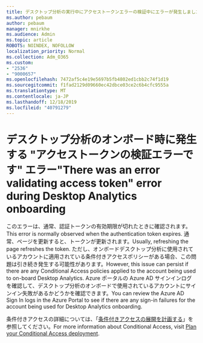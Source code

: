```yaml
---
title: デスクトップ分析の実行中にアクセストークンエラーの検証中にエラーが発生しました
ms.author: pebaum
author: pebaum
manager: mnirkhe
ms.audience: Admin
ms.topic: article
ROBOTS: NOINDEX, NOFOLLOW
localization_priority: Normal
ms.collection: Adm_O365
ms.custom:
- "2536"
- "9000657"
ms.openlocfilehash: 7472af5c4e19e5697b5fb4802ed1cbb2c74f1d19
ms.sourcegitcommit: f1fad2129d09660ec42dbce03ce2c6b4cfc9555a
ms.translationtype: MT
ms.contentlocale: ja-JP
ms.lasthandoff: 12/18/2019
ms.locfileid: "40791279"
---
```

# <a name="there-was-an-error-validating-access-token-error-during-desktop-analytics-onboarding"></a><span data-ttu-id="fc1f2-102">デスクトップ分析のオンボード時に発生する "アクセストークンの検証エラーです" エラー</span><span class="sxs-lookup"><span data-stu-id="fc1f2-102">"There was an error validating access token" error during Desktop Analytics onboarding</span></span>

<span data-ttu-id="fc1f2-103">このエラーは、通常、認証トークンの有効期限が切れたときに確認されます。</span><span class="sxs-lookup"><span data-stu-id="fc1f2-103">This error is normally observed when the authentication token expires.</span></span> <span data-ttu-id="fc1f2-104">通常、ページを更新すると、トークンが更新されます。</span><span class="sxs-lookup"><span data-stu-id="fc1f2-104">Usually, refreshing the page refreshes the token.</span></span> <span data-ttu-id="fc1f2-105">ただし、オンボードデスクトップ分析に使用されているアカウントに適用されている条件付きアクセスポリシーがある場合、この問題は引き続き発生する可能性があります。</span><span class="sxs-lookup"><span data-stu-id="fc1f2-105">However, this issue can persist if there are any Conditional Access policies applied to the account being used to on-board Desktop Analytics.</span></span> <span data-ttu-id="fc1f2-106">Azure ポータルの Azure AD サインインログを確認して、デスクトップ分析のオンボードで使用されているアカウントにサインイン失敗があるかどうかを確認できます。</span><span class="sxs-lookup"><span data-stu-id="fc1f2-106">You can review the Azure AD Sign In logs in the Azure Portal to see if there are any sign-in failures for the account being used for Desktop Analytics onboarding.</span></span>

<span data-ttu-id="fc1f2-107">条件付きアクセスの詳細については、「[条件付きアクセスの展開を計画する](https://docs.microsoft.com/azure/active-directory/conditional-access/plan-conditional-access)」を参照してください。</span><span class="sxs-lookup"><span data-stu-id="fc1f2-107">For more information about Conditional Access, visit [Plan your Conditional Access deployment](https://docs.microsoft.com/azure/active-directory/conditional-access/plan-conditional-access).</span></span>